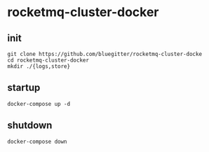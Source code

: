 # rocketmq-cluster-docker

## init
```shell
git clone https://github.com/bluegitter/rocketmq-cluster-docke
cd rocketmq-cluster-docker
mkdir ./{logs,store}
```
## startup
```shell
docker-compose up -d
```

## shutdown
```shell
docker-compose down
```
